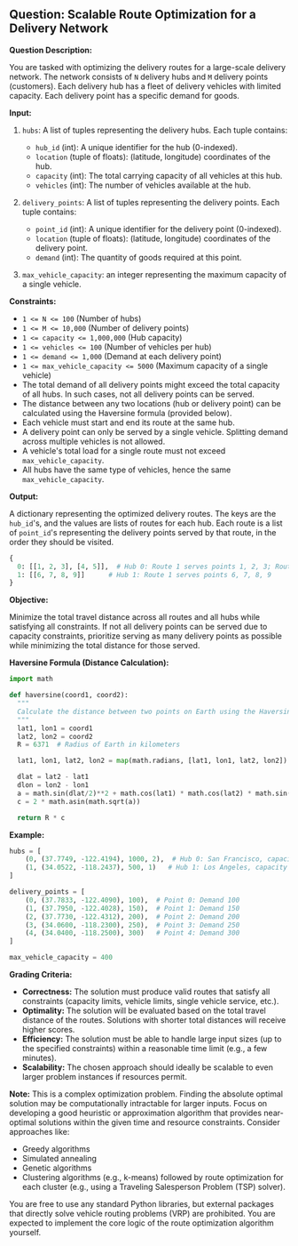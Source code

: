 ## Question: Scalable Route Optimization for a Delivery Network

**Question Description:**

You are tasked with optimizing the delivery routes for a large-scale delivery network. The network consists of `N` delivery hubs and `M` delivery points (customers). Each delivery hub has a fleet of delivery vehicles with limited capacity. Each delivery point has a specific demand for goods.

**Input:**

1.  `hubs`: A list of tuples representing the delivery hubs. Each tuple contains:
    *   `hub_id` (int): A unique identifier for the hub (0-indexed).
    *   `location` (tuple of floats): (latitude, longitude) coordinates of the hub.
    *   `capacity` (int): The total carrying capacity of all vehicles at this hub.
    *   `vehicles` (int): The number of vehicles available at the hub.

2.  `delivery_points`: A list of tuples representing the delivery points. Each tuple contains:
    *   `point_id` (int): A unique identifier for the delivery point (0-indexed).
    *   `location` (tuple of floats): (latitude, longitude) coordinates of the delivery point.
    *   `demand` (int): The quantity of goods required at this point.

3.  `max_vehicle_capacity`: an integer representing the maximum capacity of a single vehicle.

**Constraints:**

*   `1 <= N <= 100` (Number of hubs)
*   `1 <= M <= 10,000` (Number of delivery points)
*   `1 <= capacity <= 1,000,000` (Hub capacity)
*   `1 <= vehicles <= 100` (Number of vehicles per hub)
*   `1 <= demand <= 1,000` (Demand at each delivery point)
*   `1 <= max_vehicle_capacity <= 5000` (Maximum capacity of a single vehicle)
*   The total demand of all delivery points might exceed the total capacity of all hubs. In such cases, not all delivery points can be served.
*   The distance between any two locations (hub or delivery point) can be calculated using the Haversine formula (provided below).
*   Each vehicle must start and end its route at the same hub.
*   A delivery point can only be served by a single vehicle.  Splitting demand across multiple vehicles is not allowed.
*   A vehicle's total load for a single route must not exceed `max_vehicle_capacity`.
*   All hubs have the same type of vehicles, hence the same `max_vehicle_capacity`.

**Output:**

A dictionary representing the optimized delivery routes. The keys are the `hub_id`'s, and the values are lists of routes for each hub. Each route is a list of `point_id`'s representing the delivery points served by that route, in the order they should be visited.

```python
{
  0: [[1, 2, 3], [4, 5]],  # Hub 0: Route 1 serves points 1, 2, 3; Route 2 serves points 4, 5
  1: [[6, 7, 8, 9]]      # Hub 1: Route 1 serves points 6, 7, 8, 9
}
```

**Objective:**

Minimize the total travel distance across all routes and all hubs while satisfying all constraints.  If not all delivery points can be served due to capacity constraints, prioritize serving as many delivery points as possible while minimizing the total distance for those served.

**Haversine Formula (Distance Calculation):**

```python
import math

def haversine(coord1, coord2):
  """
  Calculate the distance between two points on Earth using the Haversine formula.
  """
  lat1, lon1 = coord1
  lat2, lon2 = coord2
  R = 6371  # Radius of Earth in kilometers

  lat1, lon1, lat2, lon2 = map(math.radians, [lat1, lon1, lat2, lon2])

  dlat = lat2 - lat1
  dlon = lon2 - lon1
  a = math.sin(dlat/2)**2 + math.cos(lat1) * math.cos(lat2) * math.sin(dlon/2)**2
  c = 2 * math.asin(math.sqrt(a))

  return R * c
```

**Example:**

```python
hubs = [
    (0, (37.7749, -122.4194), 1000, 2),  # Hub 0: San Francisco, capacity 1000, 2 vehicles
    (1, (34.0522, -118.2437), 500, 1)   # Hub 1: Los Angeles, capacity 500, 1 vehicle
]

delivery_points = [
    (0, (37.7833, -122.4090), 100),  # Point 0: Demand 100
    (1, (37.7950, -122.4028), 150),  # Point 1: Demand 150
    (2, (37.7730, -122.4312), 200),  # Point 2: Demand 200
    (3, (34.0600, -118.2300), 250),  # Point 3: Demand 250
    (4, (34.0400, -118.2500), 300)   # Point 4: Demand 300
]

max_vehicle_capacity = 400
```

**Grading Criteria:**

*   **Correctness:**  The solution must produce valid routes that satisfy all constraints (capacity limits, vehicle limits, single vehicle service, etc.).
*   **Optimality:** The solution will be evaluated based on the total travel distance of the routes.  Solutions with shorter total distances will receive higher scores.
*   **Efficiency:** The solution must be able to handle large input sizes (up to the specified constraints) within a reasonable time limit (e.g., a few minutes).
*   **Scalability:**  The chosen approach should ideally be scalable to even larger problem instances if resources permit.

**Note:** This is a complex optimization problem.  Finding the absolute optimal solution may be computationally intractable for larger inputs.  Focus on developing a good heuristic or approximation algorithm that provides near-optimal solutions within the given time and resource constraints.  Consider approaches like:

*   Greedy algorithms
*   Simulated annealing
*   Genetic algorithms
*   Clustering algorithms (e.g., k-means) followed by route optimization for each cluster (e.g., using a Traveling Salesperson Problem (TSP) solver).

You are free to use any standard Python libraries, but external packages that directly solve vehicle routing problems (VRP) are prohibited. You are expected to implement the core logic of the route optimization algorithm yourself.

